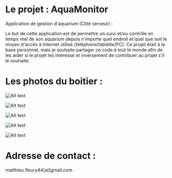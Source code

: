 # Le projet : AquaMonitor
Application de gestion d'aquarium (Côté serveur) :

Le but de cette application est de permettre un suivi et/ou contrôle en temps réel de son aquarium depuis n'importe quel endroit et quel que soit le moyen d'accès à Internet utilisé (téléphone/tablette/PC).
Ce projet était à la base personnel, mais je souhaite partager ce code à tout le monde afin de les aider si le projet les intéresse et inversement de contribuer au projet s'il le souhaite.

# Les photos du boitier :
![Alt text](https://www.aquachange.fr/Librairie/Images/bacs/1/1/3/8/8/originale_31784.jpg "Avant du boitier")

![Alt text](https://www.aquachange.fr/Librairie/Images/bacs/1/1/3/8/8/originale_31785.jpg "Arrière du boitier")

![Alt text](https://www.aquachange.fr/Librairie/Images/bacs/1/1/3/8/8/originale_31786.jpg "Partie supérieure")

![Alt text](https://www.aquachange.fr/Librairie/Images/bacs/1/1/3/8/8/originale_31787.jpg "Partie inférieure")

![Alt text](https://www.aquachange.fr/Librairie/Images/bacs/1/1/3/8/8/originale_31788.jpg "Ensemble")

# Adresse de contact :
matthieu.fleury44[at]gmail.com
